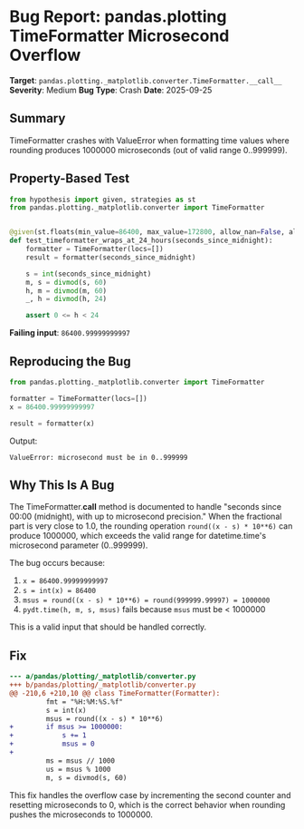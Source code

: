 # Bug Report: pandas.plotting TimeFormatter Microsecond Overflow

**Target**: `pandas.plotting._matplotlib.converter.TimeFormatter.__call__`
**Severity**: Medium
**Bug Type**: Crash
**Date**: 2025-09-25

## Summary

TimeFormatter crashes with ValueError when formatting time values where rounding produces 1000000 microseconds (out of valid range 0..999999).

## Property-Based Test

```python
from hypothesis import given, strategies as st
from pandas.plotting._matplotlib.converter import TimeFormatter


@given(st.floats(min_value=86400, max_value=172800, allow_nan=False, allow_infinity=False))
def test_timeformatter_wraps_at_24_hours(seconds_since_midnight):
    formatter = TimeFormatter(locs=[])
    result = formatter(seconds_since_midnight)

    s = int(seconds_since_midnight)
    m, s = divmod(s, 60)
    h, m = divmod(m, 60)
    _, h = divmod(h, 24)

    assert 0 <= h < 24
```

**Failing input**: `86400.99999999997`

## Reproducing the Bug

```python
from pandas.plotting._matplotlib.converter import TimeFormatter

formatter = TimeFormatter(locs=[])
x = 86400.99999999997

result = formatter(x)
```

Output:
```
ValueError: microsecond must be in 0..999999
```

## Why This Is A Bug

The TimeFormatter.__call__ method is documented to handle "seconds since 00:00 (midnight), with up to microsecond precision." When the fractional part is very close to 1.0, the rounding operation `round((x - s) * 10**6)` can produce 1000000, which exceeds the valid range for datetime.time's microsecond parameter (0..999999).

The bug occurs because:
1. `x = 86400.99999999997`
2. `s = int(x) = 86400`
3. `msus = round((x - s) * 10**6) = round(999999.99997) = 1000000`
4. `pydt.time(h, m, s, msus)` fails because `msus` must be < 1000000

This is a valid input that should be handled correctly.

## Fix

```diff
--- a/pandas/plotting/_matplotlib/converter.py
+++ b/pandas/plotting/_matplotlib/converter.py
@@ -210,6 +210,10 @@ class TimeFormatter(Formatter):
         fmt = "%H:%M:%S.%f"
         s = int(x)
         msus = round((x - s) * 10**6)
+        if msus >= 1000000:
+            s += 1
+            msus = 0
+
         ms = msus // 1000
         us = msus % 1000
         m, s = divmod(s, 60)
```

This fix handles the overflow case by incrementing the second counter and resetting microseconds to 0, which is the correct behavior when rounding pushes the microseconds to 1000000.